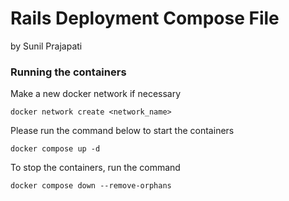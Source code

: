 # Rails Deployment Compose File

by Sunil Prajapati

### Running the containers
Make a new docker network if necessary

`docker network create <network_name>`

Please run the command below to start the containers

`docker compose up -d`

To stop the containers, run the command

`docker compose down --remove-orphans`